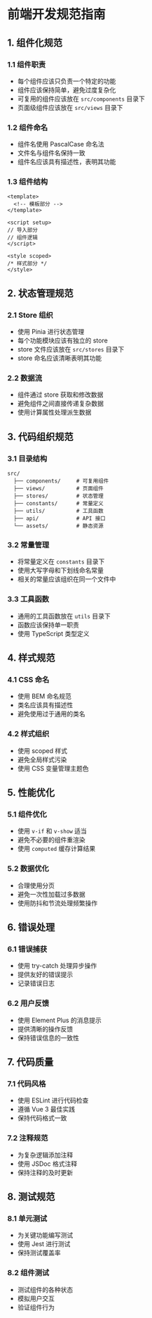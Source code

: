 # 前端开发规范指南

## 1. 组件化规范

### 1.1 组件职责
- 每个组件应该只负责一个特定的功能
- 组件应该保持简单，避免过度复杂化
- 可复用的组件应该放在 `src/components` 目录下
- 页面级组件应该放在 `src/views` 目录下

### 1.2 组件命名
- 组件名使用 PascalCase 命名法
- 文件名与组件名保持一致
- 组件名应该具有描述性，表明其功能

### 1.3 组件结构
```vue
<template>
  <!-- 模板部分 -->
</template>

<script setup>
// 导入部分
// 组件逻辑
</script>

<style scoped>
/* 样式部分 */
</style>
```

## 2. 状态管理规范

### 2.1 Store 组织
- 使用 Pinia 进行状态管理
- 每个功能模块应该有独立的 store
- store 文件应该放在 `src/stores` 目录下
- store 命名应该清晰表明其功能

### 2.2 数据流
- 组件通过 store 获取和修改数据
- 避免组件之间直接传递复杂数据
- 使用计算属性处理派生数据

## 3. 代码组织规范

### 3.1 目录结构
```
src/
  ├── components/     # 可复用组件
  ├── views/          # 页面组件
  ├── stores/         # 状态管理
  ├── constants/      # 常量定义
  ├── utils/          # 工具函数
  ├── api/            # API 接口
  └── assets/         # 静态资源
```

### 3.2 常量管理
- 将常量定义在 `constants` 目录下
- 使用大写字母和下划线命名常量
- 相关的常量应该组织在同一个文件中

### 3.3 工具函数
- 通用的工具函数放在 `utils` 目录下
- 函数应该保持单一职责
- 使用 TypeScript 类型定义

## 4. 样式规范

### 4.1 CSS 命名
- 使用 BEM 命名规范
- 类名应该具有描述性
- 避免使用过于通用的类名

### 4.2 样式组织
- 使用 scoped 样式
- 避免全局样式污染
- 使用 CSS 变量管理主题色

## 5. 性能优化

### 5.1 组件优化
- 使用 `v-if` 和 `v-show` 适当
- 避免不必要的组件重渲染
- 使用 `computed` 缓存计算结果

### 5.2 数据优化
- 合理使用分页
- 避免一次性加载过多数据
- 使用防抖和节流处理频繁操作

## 6. 错误处理

### 6.1 错误捕获
- 使用 try-catch 处理异步操作
- 提供友好的错误提示
- 记录错误日志

### 6.2 用户反馈
- 使用 Element Plus 的消息提示
- 提供清晰的操作反馈
- 保持错误信息的一致性

## 7. 代码质量

### 7.1 代码风格
- 使用 ESLint 进行代码检查
- 遵循 Vue 3 最佳实践
- 保持代码格式一致

### 7.2 注释规范
- 为复杂逻辑添加注释
- 使用 JSDoc 格式注释
- 保持注释的及时更新

## 8. 测试规范

### 8.1 单元测试
- 为关键功能编写测试
- 使用 Jest 进行测试
- 保持测试覆盖率

### 8.2 组件测试
- 测试组件的各种状态
- 模拟用户交互
- 验证组件行为 